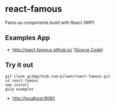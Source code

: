 # react-famous


Famo.us components build with React (WIP)


## Examples App

* http://react-famous.github.io/ ([Source Code](https://github.com/pilwon/react-famous/tree/master/examples))


## Try it out

    git clone git@github.com:pilwon/react-famous.git
    cd react-famous
    npm install
    gulp examples

* [http://localhost:8080](http://localhost:8080)
